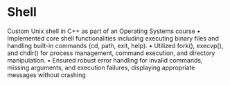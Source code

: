 # Shell
Custom Unix shell in C++ as part of an Operating Systems course
• Implemented core shell functionalities including executing binary files and handling built-in commands (cd, path,
exit, help).
• Utilized fork(), execvp(), and chdir() for process management, command execution, and directory manipulation.
• Ensured robust error handling for invalid commands, missing arguments, and execution failures, displaying
appropriate messages without crashing
